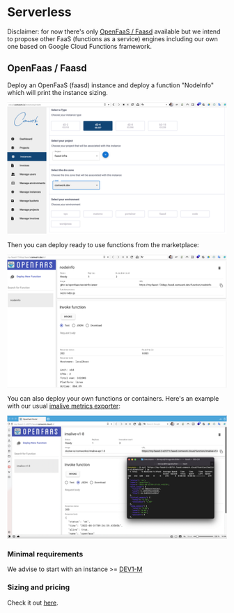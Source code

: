 # Serverless

Disclaimer: for now there's only [OpenFaaS / Faasd](https://www.openfaas.com/blog/introducing-faasd/) available but we intend to propose other FaaS (functions as a service) engines including our own one based on Google Cloud Functions framework.

## OpenFaas / Faasd

Deploy an OpenFaaS (faasd) instance and deploy a function "NodeInfo" which will print the instance sizing.

![faasd_provision](./img/faasd_provision.png)

Then you can deploy ready to use functions from the marketplace:

![faasd_gui](./img/faasd_gui.png)

You can also deploy your own functions or containers. Here's an example with our usual [imalive metrics exporter](./tutorials/imalive.md):

![faasd_imalive](./img/faasd_imalive.png)

### Minimal requirements

We advise to start with an instance >= [DEV1-M](./sizing_pricing.md)

### Sizing and pricing

Check it out [here](./sizing_pricing.md).
